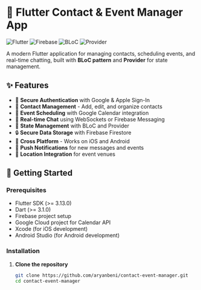 # 📱 Flutter Contact & Event Manager App

![Flutter](https://img.shields.io/badge/Flutter-%2302569B.svg?style=for-the-badge&logo=Flutter&logoColor=white)
![Firebase](https://img.shields.io/badge/Firebase-039BE5?style=for-the-badge&logo=Firebase&logoColor=white)
![BLoC](https://img.shields.io/badge/State%20Management-BLoC-blueviolet?style=for-the-badge)
![Provider](https://img.shields.io/badge/Dependency%20Injection-Provider-ff69b4?style=for-the-badge)

A modern Flutter application for managing contacts, scheduling events, and real-time chatting, built with **BLoC pattern** and **Provider** for state management.

## ✨ Features

- 🔐 **Secure Authentication** with Google & Apple Sign-In
- 👥 **Contact Management** - Add, edit, and organize contacts
- 📅 **Event Scheduling** with Google Calendar integration
- 💬 **Real-time Chat** using WebSockets or Firebase Messaging
- 🔄 **State Management** with BLoC and Provider
- 🔒 **Secure Data Storage** with Firebase Firestore
- 📱 **Cross Platform** - Works on iOS and Android
- 🔔 **Push Notifications** for new messages and events
- 📍 **Location Integration** for event venues

## 🚀 Getting Started

### Prerequisites

- Flutter SDK (>= 3.13.0)
- Dart (>= 3.1.0)
- Firebase project setup
- Google Cloud project for Calendar API
- Xcode (for iOS development)
- Android Studio (for Android development)

### Installation

1. **Clone the repository**
   ```bash
   git clone https://github.com/aryanbeni/contact-event-manager.git
   cd contact-event-manager
